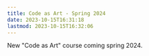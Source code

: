 ```yaml
---
title: Code as Art - Spring 2024
date: 2023-10-15T16:31:18
lastmod: 2023-10-15T16:32:06
---
```


New "Code as Art" course coming spring 2024.
